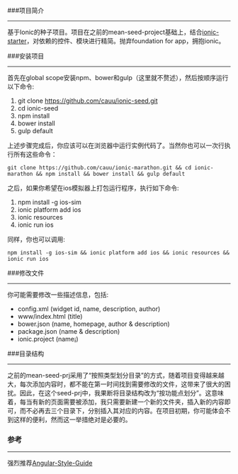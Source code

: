 ###项目简介 
 
*** 
基于Ionic的种子项目。项目在之前的mean-seed-project基础上，结合[ionic-starter](https://github.com/loicknuchel/ionic-starter/blob/master/package.json)，对依赖的控件、模块进行精简。抛弃foundation for app，拥抱ionic。
  
###安装项目

***
首先在global scope安装npm、bower和gulp（这里就不赘述），然后按顺序运行以下命令:    
  
1. git clone https://github.com/cauu/ionic-seed.git  
2. cd ionic-seed
3. npm install
4. bower install
5. gulp default
  
上述步骤完成后，你应该可以在浏览器中运行实例代码了。当然你也可以一次行执行所有这些命令：
  
```
git clone https://github.com/cauu/ionic-marathon.git && cd ionic-marathon && npm install && bower install && gulp default
```
  
之后，如果你希望在ios模拟器上打包运行程序，执行如下命令:  
  
1. npm install -g ios-sim
2. ionic platform add ios
3. ionic resources
4. ionic run ios
  
同样，你也可以调用: 
  
```
npm install -g ios-sim && ionic platform add ios && ionic resources && ionic run ios
```
  
###修改文件

***
你可能需要修改一些描述信息，包括: 
  
* config.xml (widget id, name, description, author)
* www/index.html (title)
* bower.json (name, homepage, author & description)
* package.json (name & description)
* ionic.project (name¡)
  
###目录结构
  
***
之前的mean-seed-prj采用了“按照类型划分目录”的方式，随着项目变得越来越大，每次添加内容时，都不能在第一时间找到需要修改的文件，这带来了很大的困扰。因此，在这个seed-prj中，我果断将目录结构改为“按功能点划分”。这意味着，每当有新的页面需要被添加，我只需要新建一个新的文件夹，插入新的内容即可，而不必再去三个目录下，分别插入其对应的内容。在项目初期，你可能体会不到这样的便利，然而这一举措绝对是必要的。
  
### 参考

***
强烈推荐[Angular-Style-Guide](https://github.com/johnpapa/angular-styleguide¡)